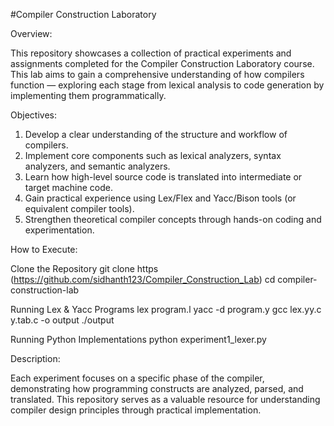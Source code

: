 #Compiler Construction Laboratory

Overview:

This repository showcases a collection of practical experiments and assignments completed for the Compiler Construction Laboratory course.
This lab aims to gain a comprehensive understanding of how compilers function — exploring each stage from lexical analysis to code generation by implementing them programmatically.

Objectives:

1. Develop a clear understanding of the structure and workflow of compilers.
2. Implement core components such as lexical analyzers, syntax analyzers, and semantic analyzers.
3. Learn how high-level source code is translated into intermediate or target machine code.
4. Gain practical experience using Lex/Flex and Yacc/Bison tools (or equivalent compiler tools).
5. Strengthen theoretical compiler concepts through hands-on coding and experimentation.

How to Execute:

Clone the Repository
git clone https (https://github.com/sidhanth123/Compiler_Construction_Lab)
cd compiler-construction-lab

Running Lex & Yacc Programs
lex program.l
yacc -d program.y
gcc lex.yy.c y.tab.c -o output
./output

Running Python Implementations
python experiment1_lexer.py

Description:

Each experiment focuses on a specific phase of the compiler, demonstrating how programming constructs are analyzed, parsed, and translated.
This repository serves as a valuable resource for understanding compiler design principles through practical implementation.
   
